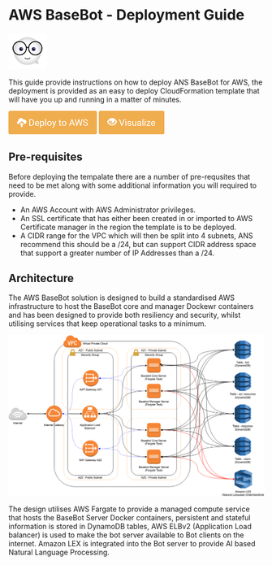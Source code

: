 # AWS BaseBot - Deployment Guide

<img src="./images/bot_icon.png" width="75"/> 

This guide provide instructions on how to deploy ANS BaseBot for AWS, the deployment is provided as an easy to deploy CloudFormation template that will have you up and running in a matter of minutes.

[![Deploy to AWS](./images/aws_deploy.png)](https://console.aws.amazon.com/cloudformation/home?region=eu-west-1#/stacks/new?stackName=ANS-BaseBot&templateURL=https://s3.eu-west-2.amazonaws.com/nathanguk/cloudformation/cloudformation.json)
[![Deploy to AWS](./images/aws_view.png)](https://console.aws.amazon.com/cloudformation/designer/home?region=eu-west-1&&templateUrl=https://s3.eu-west-2.amazonaws.com/nathanguk/cloudformation/cloudformation.json)

## Pre-requisites

Before deploying the tempalate there are a number of pre-requsites that need to be met along with some additional information you will required to provide.

* An AWS Account with AWS Administrator privileges.
* An SSL certificate that has either been created in or imported to AWS Certificate manager in the region the template is to be deployed.
* A CIDR range for the VPC which will then be split into 4 subnets, ANS recommend this should be a /24, but can support CIDR address space that support a greater number of IP Addresses than a /24.

## Architecture

The AWS BaseBot solution is designed to build a standardised AWS infrastructure to host the BaseBot core and manager Dockewr containers and has been designed to provide both resiliency and security, whilst utilising services that keep operational tasks to a minimum.

![Diagram](./images/base-bot-diagram-aws-v5.png)

The design utilises AWS Fargate to provide a managed compute service that hosts the BaseBot Server Docker containers, persistent and stateful information is stored in DynamoDB tables, AWS ELBv2 (Application Load balancer) is used to make the bot server available to Bot clients on the internet. Amazon LEX is integrated into the Bot server to provide AI based Natural Language Processing.
